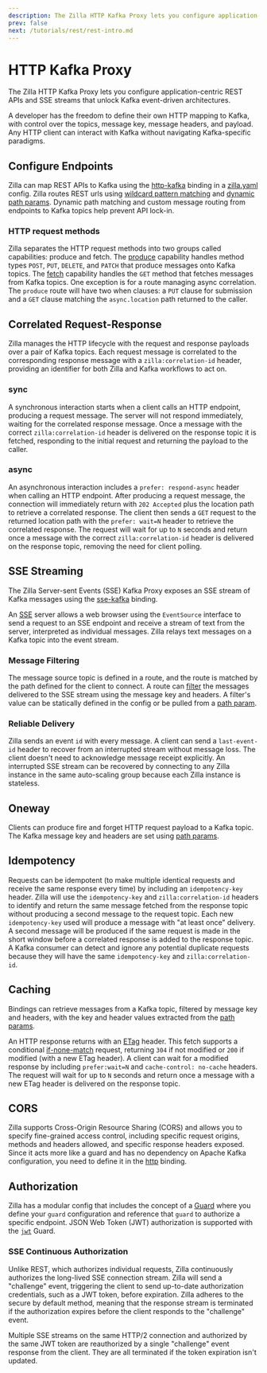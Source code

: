 ```yaml
---
description: The Zilla HTTP Kafka Proxy lets you configure application-centric REST APIs and SSE streams that unlock Kafka event-driven architectures.
prev: false
next: /tutorials/rest/rest-intro.md
---
```


# HTTP Kafka Proxy

The Zilla HTTP Kafka Proxy lets you configure application-centric REST APIs and SSE streams that unlock Kafka event-driven architectures.

A developer has the freedom to define their own HTTP mapping to Kafka, with control over the topics, message key, message headers, and payload. Any HTTP client can interact with Kafka without navigating Kafka-specific paradigms.

## Configure Endpoints

Zilla can map REST APIs to Kafka using the [http-kafka](../../reference/config/bindings/binding-http-kafka.md) binding in a [zilla.yaml](../../reference/config/overview.md) config. Zilla routes REST urls using [wildcard pattern matching](../bindings.md#pattern-matching) and [dynamic path params](../bindings.md#dynamic-path-parameters). Dynamic path matching and custom message routing from endpoints to Kafka topics help prevent API lock-in.

### HTTP request methods

Zilla separates the HTTP request methods into two groups called capabilities: produce and fetch. The [produce](../bindings.md#the-fetch-capability) capability handles method types `POST`, `PUT`, `DELETE`, and `PATCH` that produce messages onto Kafka topics. The [fetch](../../reference/config/bindings/binding-http-kafka.md#with-capability-fetch) capability handles the `GET` method that fetches messages from Kafka topics. One exception is for a route managing async correlation. The `produce` route will have two when clauses: a `PUT` clause for submission and a `GET` clause matching the `async.location` path returned to the caller.

## Correlated Request-Response

Zilla manages the HTTP lifecycle with the request and response payloads over a pair of Kafka topics. Each request message is correlated to the corresponding response message with a `zilla:correlation-id` header, providing an identifier for both Zilla and Kafka workflows to act on.

### sync

A synchronous interaction starts when a client calls an HTTP endpoint, producing a request message. The server will not respond immediately, waiting for the correlated response message. Once a message with the correct `zilla:correlation-id` header is delivered on the response topic it is fetched, responding to the initial request and returning the payload to the caller.

### async

An asynchronous interaction includes a `prefer: respond-async` header when calling an HTTP endpoint. After producing a request message, the connection will immediately return with `202 Accepted` plus the location path to retrieve a correlated response. The client then sends a `GET` request to the returned location path with the `prefer: wait=N` header to retrieve the correlated response. The request will wait for up to `N` seconds and return once a message with the correct `zilla:correlation-id` header is delivered on the response topic, removing the need for client polling.

## SSE Streaming

The Zilla Server-sent Events (SSE) Kafka Proxy exposes an SSE stream of Kafka messages using the [sse-kafka](../../reference/config/bindings/binding-sse-kafka.md) binding.

An [SSE](https://html.spec.whatwg.org/multipage/server-sent-events.html) server allows a web browser using the `EventSource` interface to send a request to an SSE endpoint and receive a stream of text from the server, interpreted as individual messages. Zilla relays text messages on a Kafka topic into the event stream.

### Message Filtering

The message source topic is defined in a route, and the route is matched by the path defined for the client to connect. A route can [filter](../../reference/config/bindings/binding-sse-kafka.md#routes-with) the messages delivered to the SSE stream using the message key and headers. A filter's value can be statically defined in the config or be pulled from a [path param](../bindings.md#dynamic-path-parameters).

### Reliable Delivery

Zilla sends an event `id` with every message. A client can send a `last-event-id` header to recover from an interrupted stream without message loss. The client doesn't need to acknowledge message receipt explicitly. An interrupted SSE stream can be recovered by connecting to any Zilla instance in the same auto-scaling group because each Zilla instance is stateless.

## Oneway

Clients can produce fire and forget HTTP request payload to a Kafka topic. The Kafka message key and headers are set using [path params](../bindings.md#dynamic-path-parameters).

## Idempotency

Requests can be idempotent (to make multiple identical requests and receive the same response every time) by including an `idempotency-key` header. Zilla will use the `idempotency-key` and `zilla:correlation-id` headers to identify and return the same message fetched from the response topic without producing a second message to the request topic. Each new `idempotency-key` used will produce a message with "at least once" delivery. A second message will be produced if the same request is made in the short window before a correlated response is added to the response topic. A Kafka consumer can detect and ignore any potential duplicate requests because they will have the same `idempotency-key` and `zilla:correlation-id`.

## Caching

Bindings can retrieve messages from a Kafka topic, filtered by message key and headers, with the key and header values extracted from the [path params](../bindings.md#dynamic-path-parameters).

An HTTP response returns with an [ETag](https://developer.mozilla.org/en-US/docs/Web/HTTP/Headers/ETag) header. This fetch supports a conditional [if-none-match](https://developer.mozilla.org/en-US/docs/Web/HTTP/Headers/If-None-Match) request, returning `304` if not modified or `200` if modified (with a new ETag header). A client can wait for a modified response by including `prefer:wait=N` and `cache-control: no-cache` headers. The request will wait for up to `N` seconds and return once a message with a new ETag header is delivered on the response topic.

## CORS

Zilla supports Cross-Origin Resource Sharing (CORS) and allows you to specify fine-grained access control, including specific request origins, methods and headers allowed, and specific response headers exposed. Since it acts more like a guard and has no dependency on Apache Kafka configuration, you need to define it in the [http](../../reference/config/bindings/binding-http.md) binding.

## Authorization

Zilla has a modular config that includes the concept of a [Guard](../../reference/config/overview.md#guards) where you define your `guard` configuration and reference that `guard` to authorize a specific endpoint. JSON Web Token (JWT) authorization is supported with the [`jwt`](../../reference/config/guards/guard-jwt.md) Guard.

### SSE Continuous Authorization

Unlike REST, which authorizes individual requests, Zilla continuously authorizes the long-lived SSE connection stream. Zilla will send a "challenge" event, triggering the client to send up-to-date authorization credentials, such as a JWT token, before expiration. Zilla adheres to the secure by default method, meaning that the response stream is terminated if the authorization expires before the client responds to the "challenge" event.

Multiple SSE streams on the same HTTP/2 connection and authorized by the same JWT token are reauthorized by a single "challenge" event response from the client. They are all terminated if the token expiration isn't updated.
